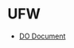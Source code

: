 # UFW

- [DO Document](https://www.digitalocean.com/community/tutorials/how-to-set-up-a-firewall-with-ufw-on-ubuntu-18-04)
